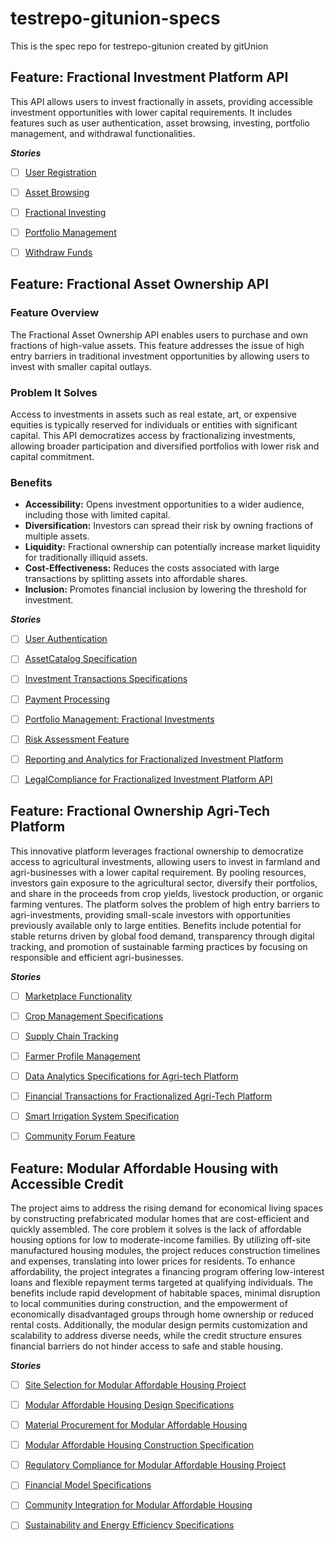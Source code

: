 # testrepo-gitunion-specs
This is the spec repo for testrepo-gitunion created by gitUnion


## Feature: Fractional Investment Platform API
This API allows users to invest fractionally in assets, providing accessible investment opportunities with lower capital requirements. It includes features such as user authentication, asset browsing, investing, portfolio management, and withdrawal functionalities.

***Stories***
- [ ] [User Registration](https://github.com/Khalon-Bridge/testrepo-gitunion-specs/issues/1)
- [ ] [Asset Browsing](https://github.com/Khalon-Bridge/testrepo-gitunion-specs/issues/2)
- [ ] [Fractional Investing](https://github.com/Khalon-Bridge/testrepo-gitunion-specs/issues/3)
- [ ] [Portfolio Management](https://github.com/Khalon-Bridge/testrepo-gitunion-specs/issues/4)
- [ ] [Withdraw Funds](https://github.com/Khalon-Bridge/testrepo-gitunion-specs/issues/5)




## Feature: Fractional Asset Ownership API
### Feature Overview
The Fractional Asset Ownership API enables users to purchase and own fractions of high-value assets. This feature addresses the issue of high entry barriers in traditional investment opportunities by allowing users to invest with smaller capital outlays.

### Problem It Solves
Access to investments in assets such as real estate, art, or expensive equities is typically reserved for individuals or entities with significant capital. This API democratizes access by fractionalizing investments, allowing broader participation and diversified portfolios with lower risk and capital commitment.

### Benefits
- **Accessibility:** Opens investment opportunities to a wider audience, including those with limited capital.
- **Diversification:** Investors can spread their risk by owning fractions of multiple assets.
- **Liquidity:** Fractional ownership can potentially increase market liquidity for traditionally illiquid assets.
- **Cost-Effectiveness:** Reduces the costs associated with large transactions by splitting assets into affordable shares.
- **Inclusion:** Promotes financial inclusion by lowering the threshold for investment.

***Stories***
- [ ] [User Authentication](https://github.com/Khalon-Bridge/testrepo-gitunion-specs/issues/7)
- [ ] [AssetCatalog Specification](https://github.com/Khalon-Bridge/testrepo-gitunion-specs/issues/8)
- [ ] [Investment Transactions Specifications](https://github.com/Khalon-Bridge/testrepo-gitunion-specs/issues/9)
- [ ] [Payment Processing](https://github.com/Khalon-Bridge/testrepo-gitunion-specs/issues/10)
- [ ] [Portfolio Management: Fractional Investments](https://github.com/Khalon-Bridge/testrepo-gitunion-specs/issues/11)
- [ ] [Risk Assessment Feature](https://github.com/Khalon-Bridge/testrepo-gitunion-specs/issues/12)
- [ ] [Reporting and Analytics for Fractionalized Investment Platform](https://github.com/Khalon-Bridge/testrepo-gitunion-specs/issues/13)
- [ ] [LegalCompliance for Fractionalized Investment Platform API](https://github.com/Khalon-Bridge/testrepo-gitunion-specs/issues/14)




## Feature: Fractional Ownership Agri-Tech Platform
This innovative platform leverages fractional ownership to democratize access to agricultural investments, allowing users to invest in farmland and agri-businesses with a lower capital requirement. By pooling resources, investors gain exposure to the agricultural sector, diversify their portfolios, and share in the proceeds from crop yields, livestock production, or organic farming ventures. The platform solves the problem of high entry barriers to agri-investments, providing small-scale investors with opportunities previously available only to large entities. Benefits include potential for stable returns driven by global food demand, transparency through digital tracking, and promotion of sustainable farming practices by focusing on responsible and efficient agri-businesses.

***Stories***
- [ ] [Marketplace Functionality](https://github.com/Khalon-Bridge/testrepo-gitunion-specs/issues/16)
- [ ] [Crop Management Specifications](https://github.com/Khalon-Bridge/testrepo-gitunion-specs/issues/17)
- [ ] [Supply Chain Tracking](https://github.com/Khalon-Bridge/testrepo-gitunion-specs/issues/18)
- [ ] [Farmer Profile Management](https://github.com/Khalon-Bridge/testrepo-gitunion-specs/issues/19)
- [ ] [Data Analytics Specifications for Agri-tech Platform](https://github.com/Khalon-Bridge/testrepo-gitunion-specs/issues/20)
- [ ] [Financial Transactions for Fractionalized Agri-Tech Platform](https://github.com/Khalon-Bridge/testrepo-gitunion-specs/issues/21)
- [ ] [Smart Irrigation System Specification](https://github.com/Khalon-Bridge/testrepo-gitunion-specs/issues/22)
- [ ] [Community Forum Feature](https://github.com/Khalon-Bridge/testrepo-gitunion-specs/issues/23)




## Feature: Modular Affordable Housing with Accessible Credit
The project aims to address the rising demand for economical living spaces by constructing prefabricated modular homes that are cost-efficient and quickly assembled. The core problem it solves is the lack of affordable housing options for low to moderate-income families. By utilizing off-site manufactured housing modules, the project reduces construction timelines and expenses, translating into lower prices for residents. To enhance affordability, the project integrates a financing program offering low-interest loans and flexible repayment terms targeted at qualifying individuals. The benefits include rapid development of habitable spaces, minimal disruption to local communities during construction, and the empowerment of economically disadvantaged groups through home ownership or reduced rental costs. Additionally, the modular design permits customization and scalability to address diverse needs, while the credit structure ensures financial barriers do not hinder access to safe and stable housing.

***Stories***
- [ ] [Site Selection for Modular Affordable Housing Project](https://github.com/Khalon-Bridge/testrepo-gitunion-specs/issues/25)
- [ ] [Modular Affordable Housing Design Specifications](https://github.com/Khalon-Bridge/testrepo-gitunion-specs/issues/26)
- [ ] [Material Procurement for Modular Affordable Housing](https://github.com/Khalon-Bridge/testrepo-gitunion-specs/issues/27)
- [ ] [Modular Affordable Housing Construction Specification](https://github.com/Khalon-Bridge/testrepo-gitunion-specs/issues/28)
- [ ] [Regulatory Compliance for Modular Affordable Housing Project](https://github.com/Khalon-Bridge/testrepo-gitunion-specs/issues/29)
- [ ] [Financial Model Specifications](https://github.com/Khalon-Bridge/testrepo-gitunion-specs/issues/30)
- [ ] [Community Integration for Modular Affordable Housing](https://github.com/Khalon-Bridge/testrepo-gitunion-specs/issues/31)
- [ ] [Sustainability and Energy Efficiency Specifications](https://github.com/Khalon-Bridge/testrepo-gitunion-specs/issues/32)


